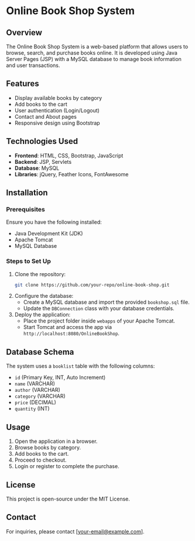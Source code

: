 # Online Book Shop System

## Overview
The Online Book Shop System is a web-based platform that allows users to browse, search, and purchase books online. It is developed using Java Server Pages (JSP) with a MySQL database to manage book information and user transactions.

## Features
- Display available books by category
- Add books to the cart
- User authentication (Login/Logout)
- Contact and About pages
- Responsive design using Bootstrap

## Technologies Used
- **Frontend**: HTML, CSS, Bootstrap, JavaScript
- **Backend**: JSP, Servlets
- **Database**: MySQL
- **Libraries**: jQuery, Feather Icons, FontAwesome

## Installation
### Prerequisites
Ensure you have the following installed:
- Java Development Kit (JDK)
- Apache Tomcat
- MySQL Database

### Steps to Set Up
1. Clone the repository:
   ```sh
   git clone https://github.com/your-repo/online-book-shop.git
   ```
2. Configure the database:
   - Create a MySQL database and import the provided `bookshop.sql` file.
   - Update the `DBConnection` class with your database credentials.
3. Deploy the application:
   - Place the project folder inside `webapps` of your Apache Tomcat.
   - Start Tomcat and access the app via `http://localhost:8080/OnlineBookShop`.

## Database Schema
The system uses a `booklist` table with the following columns:
- `id` (Primary Key, INT, Auto Increment)
- `name` (VARCHAR)
- `author` (VARCHAR)
- `category` (VARCHAR)
- `price` (DECIMAL)
- `quantity` (INT)

## Usage
1. Open the application in a browser.
2. Browse books by category.
3. Add books to the cart.
4. Proceed to checkout.
5. Login or register to complete the purchase.


## License
This project is open-source under the MIT License.

## Contact
For inquiries, please contact [your-email@example.com].
